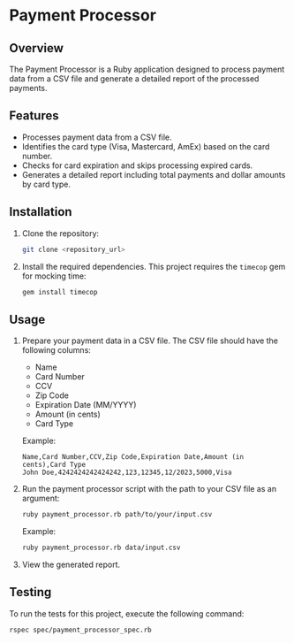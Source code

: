 # Payment Processor

## Overview

The Payment Processor is a Ruby application designed to process payment data from a CSV file and generate a detailed report of the processed payments.

## Features

- Processes payment data from a CSV file.
- Identifies the card type (Visa, Mastercard, AmEx) based on the card number.
- Checks for card expiration and skips processing expired cards.
- Generates a detailed report including total payments and dollar amounts by card type.

## Installation

1. Clone the repository:

    ```bash
    git clone <repository_url>
    ```

2. Install the required dependencies. This project requires the `timecop` gem for mocking time:

    ```bash
    gem install timecop
    ```

## Usage

1. Prepare your payment data in a CSV file. The CSV file should have the following columns:

    - Name
    - Card Number
    - CCV
    - Zip Code
    - Expiration Date (MM/YYYY)
    - Amount (in cents)
    - Card Type

    Example:

    ```csv
    Name,Card Number,CCV,Zip Code,Expiration Date,Amount (in cents),Card Type
    John Doe,4242424242424242,123,12345,12/2023,5000,Visa
    ```

2. Run the payment processor script with the path to your CSV file as an argument:

    ```bash
    ruby payment_processor.rb path/to/your/input.csv
    ```

    Example:

    ```bash
    ruby payment_processor.rb data/input.csv
    ```

3. View the generated report.

## Testing

To run the tests for this project, execute the following command:

```bash
rspec spec/payment_processor_spec.rb
